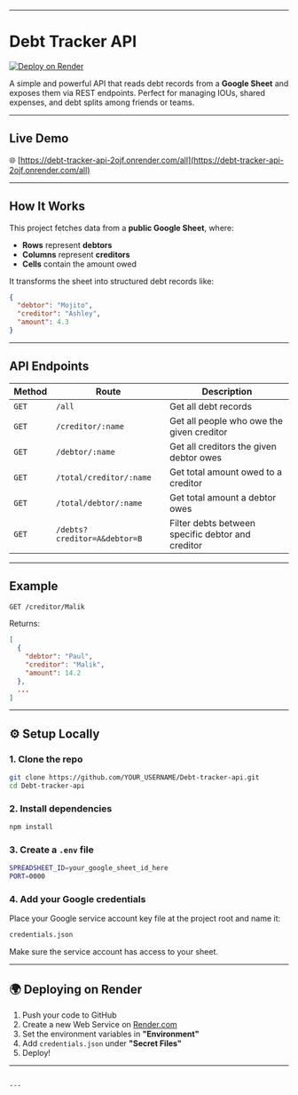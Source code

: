 
---

# Debt Tracker API

[![Deploy on Render](https://img.shields.io/badge/Deployed%20on-Render-4d7fff?logo=render&logoColor=white)](https://debt-tracker-api-2ojf.onrender.com)

A simple and powerful API that reads debt records from a **Google Sheet** and exposes them via REST endpoints. Perfect for managing IOUs, shared expenses, and debt splits among friends or teams.

---

## Live Demo

🌐 [https://debt-tracker-api-2ojf.onrender.com/all](https://debt-tracker-api-2ojf.onrender.com/all)

---

## How It Works

This project fetches data from a **public Google Sheet**, where:

- **Rows** represent **debtors**
- **Columns** represent **creditors**
- **Cells** contain the amount owed

It transforms the sheet into structured debt records like:

```json
{
  "debtor": "Mojito",
  "creditor": "Ashley",
  "amount": 4.3
}
````

---

## API Endpoints

| Method | Route                        | Description                                       |
| ------ | ---------------------------- | ------------------------------------------------- |
| `GET`  | `/all`                       | Get all debt records                              |
| `GET`  | `/creditor/:name`            | Get all people who owe the given creditor         |
| `GET`  | `/debtor/:name`              | Get all creditors the given debtor owes           |
| `GET`  | `/total/creditor/:name`      | Get total amount owed to a creditor               |
| `GET`  | `/total/debtor/:name`        | Get total amount a debtor owes                    |
| `GET`  | `/debts?creditor=A&debtor=B` | Filter debts between specific debtor and creditor |

---

## Example

```bash
GET /creditor/Malik
```

Returns:

```json
[
  {
    "debtor": "Paul",
    "creditor": "Malik",
    "amount": 14.2
  },
  ...
]
```

---

## ⚙️ Setup Locally

### 1. Clone the repo

```bash
git clone https://github.com/YOUR_USERNAME/Debt-tracker-api.git
cd Debt-tracker-api
```

### 2. Install dependencies

```bash
npm install
```

### 3. Create a `.env` file

```bash
SPREADSHEET_ID=your_google_sheet_id_here
PORT=0000
```

### 4. Add your Google credentials

Place your Google service account key file at the project root and name it:

```bash
credentials.json
```

Make sure the service account has access to your sheet.

---

## 🌍 Deploying on Render

1. Push your code to GitHub
2. Create a new Web Service on [Render.com](https://render.com)
3. Set the environment variables in **"Environment"**
4. Add `credentials.json` under **"Secret Files"**
5. Deploy!

---

```

---

```
